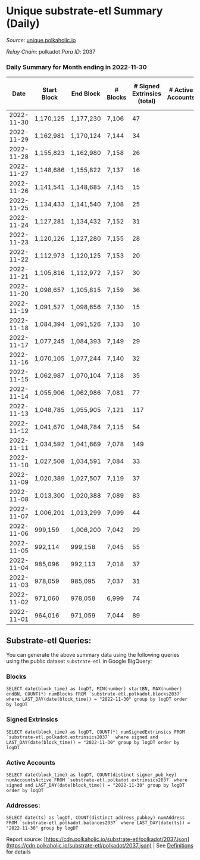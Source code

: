 # Unique substrate-etl Summary (Daily)

_Source_: [unique.polkaholic.io](https://unique.polkaholic.io)

*Relay Chain*: polkadot
*Para ID*: 2037



### Daily Summary for Month ending in 2022-11-30


| Date | Start Block | End Block | # Blocks | # Signed Extrinsics (total) | # Active Accounts | # Passive | # New | # Addresses with Balances | # Events | # Transfers | # XCM Transfers In | # XCM Transfers Out |
| ---- | ----------- | --------- | -------- | --------------------------- | ----------------- | --------- | ----- | ------------------------- | -------- | ----------- | ------------------ | ------------------- |
| 2022-11-30 | 1,170,125 | 1,177,230 | 7,106  | 47 |  |  |  | 15,788 | 15,511 | 34  |   |   |
| 2022-11-29 | 1,162,981 | 1,170,124 | 7,144  | 34 |  |  |  |  | 15,468 | 16  |   |   |
| 2022-11-28 | 1,155,823 | 1,162,980 | 7,158  | 26 |  |  |  |  | 15,474 | 12  |   |   |
| 2022-11-27 | 1,148,686 | 1,155,822 | 7,137  | 16 |  |  |  |  | 15,353 | 3  |   |   |
| 2022-11-26 | 1,141,541 | 1,148,685 | 7,145  | 15 |  |  |  |  | 15,369 | 6  |   |   |
| 2022-11-25 | 1,134,433 | 1,141,540 | 7,108  | 25 |  |  |  |  | 15,494 | 19  |   |   |
| 2022-11-24 | 1,127,281 | 1,134,432 | 7,152  | 31 |  |  |  |  | 15,466 | 18  |   |   |
| 2022-11-23 | 1,120,126 | 1,127,280 | 7,155  | 28 |  |  |  |  | 15,566 | 9  |   |   |
| 2022-11-22 | 1,112,973 | 1,120,125 | 7,153  | 20 |  |  |  |  | 15,535 | 12  |   |   |
| 2022-11-21 | 1,105,816 | 1,112,972 | 7,157  | 30 |  |  |  |  | 15,503 | 18  |   |   |
| 2022-11-20 | 1,098,657 | 1,105,815 | 7,159  | 36 |  |  |  |  | 15,526 | 20  |   |   |
| 2022-11-19 | 1,091,527 | 1,098,656 | 7,130  | 15 |  |  |  |  | 15,592 | 24  |   |   |
| 2022-11-18 | 1,084,394 | 1,091,526 | 7,133  | 10 |  |  |  |  | 15,412 | 5  |   |   |
| 2022-11-17 | 1,077,245 | 1,084,393 | 7,149  | 29 |  |  |  |  | 15,492 | 18  |   |   |
| 2022-11-16 | 1,070,105 | 1,077,244 | 7,140  | 32 |  |  |  |  | 15,443 | 28  |   |   |
| 2022-11-15 | 1,062,987 | 1,070,104 | 7,118  | 35 |  |  |  |  | 15,419 | 24  |   |   |
| 2022-11-14 | 1,055,906 | 1,062,986 | 7,081  | 77 |  |  |  |  | 15,553 | 61  |   |   |
| 2022-11-13 | 1,048,785 | 1,055,905 | 7,121  | 117 |  |  |  |  | 15,852 | 94  |   |   |
| 2022-11-12 | 1,041,670 | 1,048,784 | 7,115  | 54 |  |  |  |  | 15,509 | 40  |   |   |
| 2022-11-11 | 1,034,592 | 1,041,669 | 7,078  | 149 |  |  |  |  | 15,908 | 139  |   |   |
| 2022-11-10 | 1,027,508 | 1,034,591 | 7,084  | 33 |  |  |  |  | 15,336 | 20  |   |   |
| 2022-11-09 | 1,020,389 | 1,027,507 | 7,119  | 37 |  |  |  |  | 15,430 | 30  |   |   |
| 2022-11-08 | 1,013,300 | 1,020,388 | 7,089  | 83 |  |  |  |  | 15,859 | 61  |   |   |
| 2022-11-07 | 1,006,201 | 1,013,299 | 7,099  | 44 |  |  |  |  | 15,451 | 29  |   |   |
| 2022-11-06 | 999,159 | 1,006,200 | 7,042  | 29 |  |  |  |  | 15,224 | 17  |   |   |
| 2022-11-05 | 992,114 | 999,158 | 7,045  | 55 |  |  |  |  | 15,365 | 35  |   |   |
| 2022-11-04 | 985,096 | 992,113 | 7,018  | 37 |  |  |  |  | 15,235 | 19  |   |   |
| 2022-11-03 | 978,059 | 985,095 | 7,037  | 31 |  |  |  | 15,603 | 15,225 | 17  |   |   |
| 2022-11-02 | 971,060 | 978,058 | 6,999  | 74 |  |  |  | 15,598 | 15,367 | 41  |   |   |
| 2022-11-01 | 964,016 | 971,059 | 7,044  | 89 |  |  |  | 15,595 | 15,525 | 65  |   |   |

## Substrate-etl Queries:
You can generate the above summary data using the following queries using the public dataset `substrate-etl` in Google BigQuery:


### Blocks
```
SELECT date(block_time) as logDT, MIN(number) startBN, MAX(number) endBN, COUNT(*) numBlocks FROM `substrate-etl.polkadot.blocks2037`  where LAST_DAY(date(block_time)) = "2022-11-30" group by logDT order by logDT
```


### Signed Extrinsics
```
SELECT date(block_time) as logDT, COUNT(*) numSignedExtrinsics FROM `substrate-etl.polkadot.extrinsics2037`  where signed and LAST_DAY(date(block_time)) = "2022-11-30" group by logDT order by logDT
```


### Active Accounts
```
SELECT date(block_time) as logDT, COUNT(distinct signer_pub_key) numAccountsActive FROM `substrate-etl.polkadot.extrinsics2037` where signed and LAST_DAY(date(block_time)) = "2022-11-30" group by logDT order by logDT
```


### Addresses:
```
SELECT date(ts) as logDT, COUNT(distinct address_pubkey) numAddress FROM `substrate-etl.polkadot.balances2037` where LAST_DAY(date(ts)) = "2022-11-30" group by logDT
```



Report source: [https://cdn.polkaholic.io/substrate-etl/polkadot/2037.json](https://cdn.polkaholic.io/substrate-etl/polkadot/2037.json) | See [Definitions](/DEFINITIONS.md) for details
